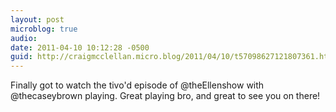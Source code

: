 ```yaml
---
layout: post
microblog: true
audio: 
date: 2011-04-10 10:12:28 -0500
guid: http://craigmcclellan.micro.blog/2011/04/10/t57098627121807361.html
---
```

Finally got to watch the tivo'd episode of @theEllenshow with @thecaseybrown playing. Great playing bro, and great to see you on there!
